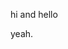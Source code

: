 hi and hello

yeah.

<!---
Luminear/Luminear is a ✨ special ✨ repository because its `README.md` (this file) appears on your GitHub profile.
You can click the Preview link to take a look at your changes.
--->

